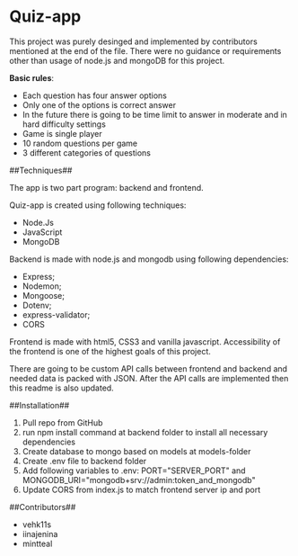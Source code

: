 # Quiz-app

This project was purely desinged and implemented by contributors mentioned at the end of the file. There were no guidance or requirements other than usage of node.js and mongoDB for this project.

**Basic rules**:
- Each question has four answer options
- Only one of the options is correct answer
- In the future there is going to be time limit to answer in moderate and in hard difficulty settings
- Game is single player
- 10 random questions per game
- 3 different categories of questions


##Techniques##

The app is two part program: backend and frontend.

Quiz-app is created using following techniques:
- Node.Js
- JavaScript
- MongoDB

Backend is made with node.js and mongodb using following dependencies: 
- Express;
- Nodemon; 
- Mongoose;
- Dotenv;
- express-validator;
- CORS

Frontend is made with html5, CSS3 and vanilla javascript. Accessibility of the frontend is one of the highest goals of this project.

There are going to be custom API calls between frontend and backend and needed data is packed with JSON. After the API calls are implemented then this readme is also updated.

##Installation##

1. Pull repo from GitHub
2. run npm install command at backend folder to install all necessary dependencies
3. Create database to mongo based on models at models-folder
4. Create .env file to backend folder
5. Add following variables to .env: PORT="SERVER_PORT" and MONGODB_URI="mongodb+srv://admin:token_and_mongodb"
6. Update CORS from index.js to match frontend server ip and port

    

##Contributors##
- vehk11s
- iinajenina
- mintteal
